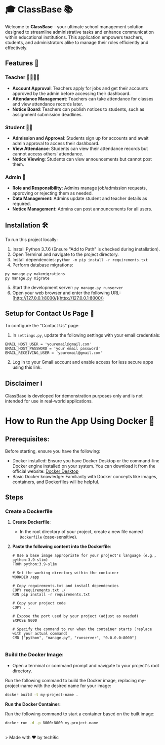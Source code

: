 # 🎓 ClassBase 📚

Welcome to **ClassBase** - your ultimate school management solution designed to streamline administrative tasks and enhance communication within educational institutions. This application empowers teachers, students, and administrators alike to manage their roles efficiently and effectively.

## Features 🚀

### Teacher 👩‍🏫👨‍🏫
- **Account Approval**: Teachers apply for jobs and get their accounts approved by the admin before accessing their dashboard.
- **Attendance Management**: Teachers can take attendance for classes and view attendance records later.
- **Notice Board**: Teachers can publish notices to students, such as assignment submission deadlines.

### Student 📝🎒
- **Admission and Approval**: Students sign up for accounts and await admin approval to access their dashboard.
- **View Attendance**: Students can view their attendance records but cannot access others' attendance.
- **Notice Viewing**: Students can view announcements but cannot post them.

### Admin 👑
- **Role and Responsibility**: Admins manage job/admission requests, approving or rejecting them as needed.
- **Data Management**: Admins update student and teacher details as required.
- **Notice Management**: Admins can post announcements for all users.

## Installation 🛠️

To run this project locally:

1. Install Python 3.7.6 (Ensure "Add to Path" is checked during installation).
2. Open Terminal and navigate to the project directory.
3. Install dependencies:
`python -m pip install -r requirements.txt`
4. Perform database migrations:
```
py manage.py makemigrations
py manage.py migrate
```
5. Start the development server:
`py manage.py runserver`
6. Open your web browser and enter the following URL: [http://127.0.0.1:8000/](http://127.0.0.1:8000/)

## Setup for Contact Us Page 📧

To configure the "Contact Us" page:

1. In `settings.py`, update the following settings with your email credentials:

```
EMAIL_HOST_USER = 'youremail@gmail.com'
EMAIL_HOST_PASSWORD = 'your email password'
EMAIL_RECEIVING_USER = 'youremail@gmail.com'
```
2. Log in to your Gmail account and enable access for less secure apps using this link.

## Disclaimer ℹ️
ClassBase is developed for demonstration purposes only and is not intended for use in real-world applications.

# How to Run the App Using Docker 🐳

## Prerequisites:

Before starting, ensure you have the following:
- Docker installed: Ensure you have Docker Desktop or the command-line Docker engine installed on your system. You can download it from the official website: [Docker Desktop](https://www.docker.com/products/docker-desktop/)
- Basic Docker knowledge: Familiarity with Docker concepts like images, containers, and Dockerfiles will be helpful.

## Steps

### Create a Dockerfile

1. **Create Dockerfile**:
   - In the root directory of your project, create a new file named `Dockerfile` (case-sensitive).

2. **Paste the following content into the Dockerfile**:
   ```
   # Use a base image appropriate for your project's language (e.g., python:3.9-slim)
   FROM python:3.9-slim

   # Set the working directory within the container
   WORKDIR /app

   # Copy requirements.txt and install dependencies
   COPY requirements.txt ./
   RUN pip install -r requirements.txt

   # Copy your project code
   COPY . .

   # Expose the port used by your project (adjust as needed)
   EXPOSE 8000

   # Specify the command to run when the container starts (replace with your actual command)
   CMD ["python", "manage.py", "runserver", "0.0.0.0:8000"]


### Build the Docker Image:

- Open a terminal or command prompt and navigate to your project's root directory.

Run the following command to build the Docker image, replacing my-project-name with the desired name for your image:

```Bash
docker build -t my-project-name .
```

**Run the Docker Container:**

Run the following command to start a container based on the built image:

```Bash
docker run -d -p 8000:8000 my-project-name
```

<br>
> Made with ❤️ by tech9ic
